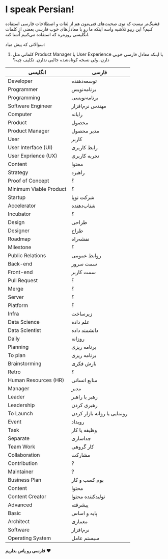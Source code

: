 # I speak Persian!

قشنگ‌تر نیست که توی صحبت‌های فنی‌مون هم از لغات و اصطلاحات فارسی استفاده کنیم؟ این ریپو تلاشیه واسه اینکه ما رو با معادل‌های خوب فارسی بعضی از کلمات انگلیسی روزمره که استفاده می‌کنیم آشنا کنه.  

سوالاتی که پیش میاد:

1. کلماتی مثل Product Manager یا User Experience با اینکه معادل فارسی خوبی دارن، ولی نسخه کوتاه‌شده جالبی ندارن. تکلیف چیه؟


| انگلیسی | فارسی |
|-----|-----|
| Developer | توسعه‌دهنده |
| Programmer | برنامه‌نویس |
| Programming | برنامه‌نویسی |
| Software Engineer | مهندس نرم‌افزار |
| Computer | رایانه |
| Product | محصول |
| Product Manager | مدیر محصول |
| User | کاربر |
| User Interface (UI) | رابط کاربری |
| User Exprience (UX) | تجربه کاربری |
| Content | محتوا |
| Strategy | راهبرد |
| Proof of Concept | ؟ |
| Minimum Viable Product | ؟ |
| Startup | شرکت نوپا |
| Accelerator | شتاب‌دهنده |
| Incubator | ؟ |
| Design | طراحی |
| Designer | طراح |
| Roadmap | نقشه‌راه |
| Milestone | ؟ |
| Public Relations | روابط عمومی |
| Back-end | سمت سرور |
| Front-end | سمت کاربر |
| Pull Request | ؟ |
| Merge | ؟ |
| Server | ؟ |
| Platform | ؟ |
| Infra | زیرساخت |
| Data Science | علم داده |
| Data Scientist | دانشمند داده |
| Daily | روزانه |
| Planning | برنامه ریزی |
| To plan | برنامه ریزی |
| Brainstorming | بارش فکری |
| Retro | ؟ |
| Human Resources (HR) | منابع انسانی |
| Manager | مدیر |
| Leader | رهبر یا راهبر |
| Leadership | رهبری کردن |
| To Launch | رونمایی یا روانه بازار کردن |
| Event | رویداد |
| Task | وظیفه یا کار |
| Separate | جداسازی |
| Team Work | کار گروهی |
| Collaboration | مشارکت |
| Contribution | ? |
| Maintainer | ? |
| Business Plan | بوم کسب و کار |
| Content | محتوا |
| Content Creator | تولیدکننده محتوا |
| Advanced | پیشرفته |
| Basic | پایه و اساس |
| Architect | معماری |
| Software | نرم‌افزار |
| Operating System | سیستم عامل |



**فارسی رو پاس بداریم** ❤️
